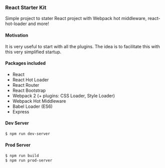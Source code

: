 ### React Starter Kit ###

Simple project to stater React project with Webpack hot middleware, react-hot-loader and more!

#### Motivation ####
  It is very useful to start with all the plugins. The idea is to facilitate this with this very simplified startup.

#### Packages included ####
- React
- React Hot Loader
- React Router
- React Bootstrap
- Webpack 2 (+ plugins: CSS Loader, Style Loader)
- Webpack Hot Middleware
- Babel Loader (ES6)
- Express

#### Dev Server ####
```sh
$ npm run dev-server
```

#### Prod Server ####
```sh
$ npm run build
$ npm run prod-server
```